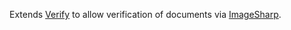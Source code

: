 Extends [Verify](https://github.com/VerifyTests/Verify) to allow verification of documents via [ImageSharp](https://github.com/SixLabors/ImageSharp).